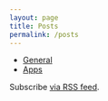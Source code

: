 ```yaml
---
layout: page
title: Posts
permalink: /posts
---
```


- [General](/posts/general)
- [Apps](/posts/apps)

Subscribe [via RSS feed](/feed.xml).
